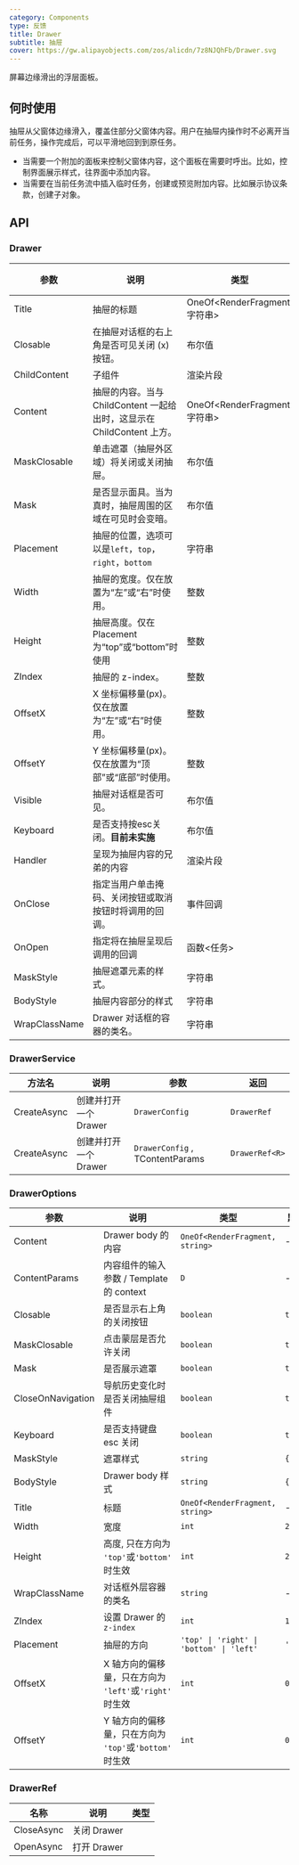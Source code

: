 ```yaml
---
category: Components
type: 反馈
title: Drawer
subtitle: 抽屉
cover: https://gw.alipayobjects.com/zos/alicdn/7z8NJQhFb/Drawer.svg
---
```


屏幕边缘滑出的浮层面板。

## 何时使用

抽屉从父窗体边缘滑入，覆盖住部分父窗体内容。用户在抽屉内操作时不必离开当前任务，操作完成后，可以平滑地回到到原任务。

- 当需要一个附加的面板来控制父窗体内容，这个面板在需要时呼出。比如，控制界面展示样式，往界面中添加内容。
- 当需要在当前任务流中插入临时任务，创建或预览附加内容。比如展示协议条款，创建子对象。

## API

### Drawer

| 参数          | 说明                                                    | 类型           | 默认值  |
| ------------- | ------------------------------------------------------- | -------------- | ------- |
| Title | 抽屉的标题 | OneOf<RenderFragment, 字符串> | - |
| Closable | 在抽屉对话框的右上角是否可见关闭 (x) 按钮。| 布尔值 | 真实 |
| ChildContent | 子组件 | 渲染片段 | - |
| Content | 抽屉的内容。当与 ChildContent 一起给出时，这显示在 ChildContent 上方。| OneOf<RenderFragment, 字符串> | - |
| MaskClosable | 单击遮罩（抽屉外区域）将关闭或关闭抽屉。| 布尔值 | 真实 |
| Mask | 是否显示面具。当为真时，抽屉周围的区域在可见时会变暗。| 布尔值 | 真实 |
| Placement | 抽屉的位置，选项可以是`left`，`top`，`right`，`bottom` | 字符串 | `正确` |
| Width | 抽屉的宽度。仅在放置为“左”或“右”时使用。| 整数 | 256 |
| Height | 抽屉高度。仅在 Placement 为“top”或“bottom”时使用 | 整数 | 256 |
| ZIndex | 抽屉的 z-index。| 整数 | 1000 |
| OffsetX | X 坐标偏移量(px)。仅在放置为“左”或“右”时使用。| 整数 | 0 |
| OffsetY | Y 坐标偏移量(px)。仅在放置为“顶部”或“底部”时使用。| 整数 | 0 |
| Visible | 抽屉对话框是否可见。| 布尔值 | - |
| Keyboard | 是否支持按esc关闭。**目前未实施** | 布尔值 | 真实 |
| Handler | 呈现为抽屉内容的兄弟的内容 | 渲染片段 | - |
| OnClose | 指定当用户单击掩码、关闭按钮或取消按钮时将调用的回调。| 事件回调 | - |
| OnOpen | 指定将在抽屉呈现后调用的回调 | 函数<任务> | - |
| MaskStyle | 抽屉遮罩元素的样式。| 字符串 | - |
| BodyStyle | 抽屉内容部分的样式| 字符串 | - |
| WrapClassName | Drawer 对话框的容器的类名。| 字符串 | - |

### DrawerService

| 方法名      | 说明                  | 参数                            | 返回           |
| ----------- | --------------------- | ------------------------------- | -------------- |
| CreateAsync | 创建并打开一个 Drawer | `DrawerConfig`                  | `DrawerRef`    |
| CreateAsync | 创建并打开一个 Drawer | `DrawerConfig` , TContentParams | `DrawerRef<R>` |

### DrawerOptions

| 参数              | 说明                                                    | 类型                                     | 默认值    |
| ----------------- | ------------------------------------------------------- | ---------------------------------------- | --------- |
| Content           | Drawer body 的内容                                      | `OneOf<RenderFragment, string>`          | -         |
| ContentParams     | 内容组件的输入参数 / Template 的 context                | `D`                                      | -         |
| Closable          | 是否显示右上角的关闭按钮                                | `boolean`                                | `true`    |
| MaskClosable      | 点击蒙层是否允许关闭                                    | `boolean`                                | `true`    |
| Mask              | 是否展示遮罩                                            | `boolean`                                | `true`    |
| CloseOnNavigation | 导航历史变化时是否关闭抽屉组件                          | `boolean`                                | `true`    |
| Keyboard          | 是否支持键盘 esc 关闭                                   | `boolean`                                | `true`    |
| MaskStyle         | 遮罩样式                                                | `string`                                 | `{}`      |
| BodyStyle         | Drawer body 样式                                         | `string`                                 | `{}`      |
| Title             | 标题                                                    | `OneOf<RenderFragment, string>`          | -         |
| Width             | 宽度                                                    | `int`                                    | `256`     |
| Height            | 高度, 只在方向为 `'top'`或`'bottom'` 时生效             | `int`                                    | `256`     |
| WrapClassName     | 对话框外层容器的类名                                    | `string`                                 | -         |
| ZIndex            | 设置 Drawer 的 `z-index`                                | `int`                                    | `1000`    |
| Placement         | 抽屉的方向                                              | `'top' \| 'right' \| 'bottom' \| 'left'` | `'right'` |
| OffsetX           | X 轴方向的偏移量，只在方向为 `'left'`或`'right'` 时生效 | `int`                                    | `0`       |
| OffsetY           | Y 轴方向的偏移量，只在方向为 `'top'`或`'bottom'` 时生效 | `int`                                    | `0`       |

### DrawerRef

| 名称       | 说明        | 类型 |
| ---------- | ----------- | ---- |
| CloseAsync | 关闭 Drawer |      |
| OpenAsync  | 打开 Drawer |      |
